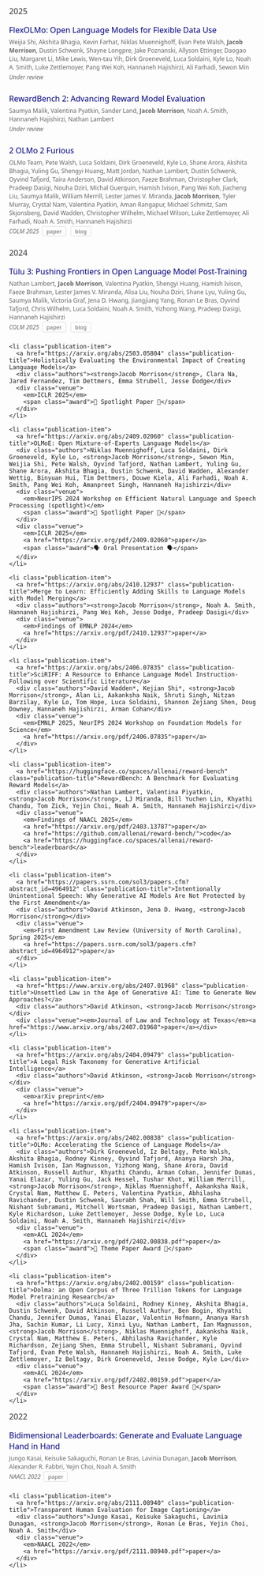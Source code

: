 <div class="publications">
  <h3 class="year-header">2025</h3>
  <ul class="publications-list">
    <li class="publication-item">
      <a href="https://arxiv.org/abs/2507.07024" class="publication-title">FlexOLMo: Open Language Models for Flexible Data Use</a>
      <div class="authors">Weijia Shi, Akshita Bhagia, Kevin Farhat, Niklas Muennighoff, Evan Pete Walsh, <strong>Jacob Morrison</strong>, Dustin Schwenk, Shayne Longpre, Jake Poznanski, Allyson Ettinger, Daogao Liu, Margaret Li, Mike Lewis, Wen-tau Yih, Dirk Groeneveld, Luca Soldaini, Kyle Lo, Noah A. Smith, Luke Zettlemoyer, Pang Wei Koh, Hannaneh Hajishirzi, Ali Farhadi, Sewon Min</div>
      <div class="venue">
        <em>Under review</em>
      </div>
    </li>
    <li class="publication-item">
      <a href="https://arxiv.org/abs/2506.01937" class="publication-title">RewardBench 2: Advancing Reward Model Evaluation</a>
      <div class="authors">Saumya Malik, Valentina Pyatkin, Sander Land, <strong>Jacob Morrison</strong>, Noah A. Smith, Hannaneh Hajishirzi, Nathan Lambert</div>
      <div class="venue">
        <em>Under review</em>
      </div>
    </li>
    <li class="publication-item">
      <a href="https://arxiv.org/abs/2501.00656" class="publication-title">2 OLMo 2 Furious</a>
      <div class="authors">OLMo Team, Pete Walsh, Luca Soldaini, Dirk Groeneveld, Kyle Lo, Shane Arora, Akshita Bhagia, Yuling Gu, Shengyi Huang, Matt Jordan, Nathan Lambert, Dustin Schwenk, Oyvind Tafjord, Taira Anderson, David Atkinson, Faeze Brahman, Christopher Clark, Pradeep Dasigi, Nouha Dziri, Michal Guerquin, Hamish Ivison, Pang Wei Koh, Jiacheng Liu, Saumya Malik, William Merrill, Lester James V. Miranda, <strong>Jacob Morrison</strong>, Tyler Murray, Crystal Nam, Valentina Pyatkin, Aman Rangapur, Michael Schmitz, Sam Skjonsberg, David Wadden, Christopher Wilhelm, Michael Wilson, Luke Zettlemoyer, Ali Farhadi, Noah A. Smith, Hannaneh Hajishirzi</div>
      <div class="venue">
        <em>COLM 2025</em>
        <a href="https://arxiv.org/pdf/2501.00656">paper</a>
        <a href="https://allenai.org/blog/olmo2">blog</a>
      </div>
    </li>
  </ul>

  <h3 class="year-header">2024</h3>
  <ul class="publications-list">
    <li class="publication-item">
      <a href="https://arxiv.org/abs/2411.15124" class="publication-title">Tülu 3: Pushing Frontiers in Open Language Model Post-Training</a>
      <div class="authors">Nathan Lambert, <strong>Jacob Morrison</strong>, Valentina Pyatkin, Shengyi Huang, Hamish Ivison, Faeze Brahman, Lester James V. Miranda, Alisa Liu, Nouha Dziri, Shane Lyu, Yuling Gu, Saumya Malik, Victoria Graf, Jena D. Hwang, Jiangjiang Yang, Ronan Le Bras, Oyvind Tafjord, Chris Wilhelm, Luca Soldaini, Noah A. Smith, Yizhong Wang, Pradeep Dasigi, Hannaneh Hajishirzi</div>
      <div class="venue">
        <em>COLM 2025</em>
        <a href="https://arxiv.org/pdf/2411.15124">paper</a>
        <a href="https://allenai.org/tulu">blog</a>
      </div>
    </li>

    <li class="publication-item">
      <a href="https://arxiv.org/abs/2503.05804" class="publication-title">Holistically Evaluating the Environmental Impact of Creating Language Models</a>
      <div class="authors"><strong>Jacob Morrison</strong>, Clara Na, Jared Fernandez, Tim Dettmers, Emma Strubell, Jesse Dodge</div>
      <div class="venue">
        <em>ICLR 2025</em>
        <span class="award">🔦 Spotlight Paper 🔦</span>
      </div>
    </li>

    <li class="publication-item">
      <a href="https://arxiv.org/abs/2409.02060" class="publication-title">OLMoE: Open Mixture-of-Experts Language Models</a>
      <div class="authors">Niklas Muennighoff, Luca Soldaini, Dirk Groeneveld, Kyle Lo, <strong>Jacob Morrison</strong>, Sewon Min, Weijia Shi, Pete Walsh, Oyvind Tafjord, Nathan Lambert, Yuling Gu, Shane Arora, Akshita Bhagia, Dustin Schwenk, David Wadden, Alexander Wettig, Binyuan Hui, Tim Dettmers, Douwe Kiela, Ali Farhadi, Noah A. Smith, Pang Wei Koh, Amanpreet Singh, Hannaneh Hajishirzi</div>
      <div class="venue">
        <em>NeurIPS 2024 Workshop on Efficient Natural Language and Speech Processing (spotlight)</em>
        <span class="award">🔦 Spotlight Paper 🔦</span>
      </div>
      <div class="venue">
        <em>ICLR 2025</em>
        <a href="https://arxiv.org/pdf/2409.02060">paper</a>
        <span class="award">🗣️ Oral Presentation 🗣️</span>
      </div>
    </li>

    <li class="publication-item">
      <a href="https://arxiv.org/abs/2410.12937" class="publication-title">Merge to Learn: Efficiently Adding Skills to Language Models with Model Merging</a>
      <div class="authors"><strong>Jacob Morrison</strong>, Noah A. Smith, Hannaneh Hajishirzi, Pang Wei Koh, Jesse Dodge, Pradeep Dasigi</div>
      <div class="venue">
        <em>Findings of EMNLP 2024</em>
        <a href="https://arxiv.org/pdf/2410.12937">paper</a>
      </div>
    </li>

    <li class="publication-item">
      <a href="https://arxiv.org/abs/2406.07835" class="publication-title">SciRIFF: A Resource to Enhance Language Model Instruction-Following over Scientific Literature</a>
      <div class="authors">David Wadden*, Kejian Shi*, <strong>Jacob Morrison</strong>, Alan Li, Aakanksha Naik, Shruti Singh, Nitzan Barzilay, Kyle Lo, Tom Hope, Luca Soldaini, Shannon Zejiang Shen, Doug Downey, Hannaneh Hajishirzi, Arman Cohan</div>
      <div class="venue">
        <em>EMNLP 2025, NeurIPS 2024 Workshop on Foundation Models for Science</em>
        <a href="https://arxiv.org/pdf/2406.07835">paper</a>
      </div>
    </li>

    <li class="publication-item">
      <a href="https://huggingface.co/spaces/allenai/reward-bench" class="publication-title">RewardBench: A Benchmark for Evaluating Reward Models</a>
      <div class="authors">Nathan Lambert, Valentina Piyatkin, <strong>Jacob Morrison</strong>, LJ Miranda, Bill Yuchen Lin, Khyathi Chandu, Tom Zick, Yejin Choi, Noah A. Smith, Hannaneh Hajishirzi</div>
      <div class="venue">
        <em>Findings of NAACL 2025</em>
        <a href="https://arxiv.org/pdf/2403.13787">paper</a>
        <a href="https://github.com/allenai/reward-bench/">code</a>
        <a href="https://huggingface.co/spaces/allenai/reward-bench">leaderboard</a>
      </div>
    </li>

    <li class="publication-item">
      <a href="https://papers.ssrn.com/sol3/papers.cfm?abstract_id=4964912" class="publication-title">Intentionally Unintentional Speech: Why Generative AI Models Are Not Protected by the First Amendment</a>
      <div class="authors">David Atkinson, Jena D. Hwang, <strong>Jacob Morrison</strong></div>
      <div class="venue">
        <em>First Amendment Law Review (University of North Carolina), Spring 2025</em>
        <a href="https://papers.ssrn.com/sol3/papers.cfm?abstract_id=4964912">paper</a>
      </div>
    </li>

    <li class="publication-item">
      <a href="https://www.arxiv.org/abs/2407.01968" class="publication-title">Unsettled Law in the Age of Generative AI: Time to Generate New Approaches?</a>
      <div class="authors">David Atkinson, <strong>Jacob Morrison</strong></div>
      <div class="venue"><em>Journal of Law and Technology at Texas</em><a href="https://www.arxiv.org/abs/2407.01968">paper</a></div>
    </li>

    <li class="publication-item">
      <a href="https://arxiv.org/abs/2404.09479" class="publication-title">A Legal Risk Taxonomy for Generative Artificial Intelligence</a>
      <div class="authors">David Atkinson, <strong>Jacob Morrison</strong></div>
      <div class="venue">
        <em>arXiv preprint</em>
        <a href="https://arxiv.org/pdf/2404.09479">paper</a>
      </div>
    </li>

    <li class="publication-item">
      <a href="https://arxiv.org/abs/2402.00838" class="publication-title">OLMo: Accelerating the Science of Language Models</a>
      <div class="authors">Dirk Groeneveld, Iz Beltagy, Pete Walsh, Akshita Bhagia, Rodney Kinney, Oyvind Tafjord, Ananya Harsh Jha, Hamish Ivison, Ian Magnusson, Yizhong Wang, Shane Arora, David Atkinson, Russell Authur, Khyathi Chandu, Arman Cohan, Jennifer Dumas, Yanai Elazar, Yuling Gu, Jack Hessel, Tushar Khot, William Merrill, <strong>Jacob Morrison</strong>, Niklas Muennighoff, Aakanksha Naik, Crystal Nam, Matthew E. Peters, Valentina Pyatkin, Abhilasha Ravichander, Dustin Schwenk, Saurabh Shah, Will Smith, Emma Strubell, Nishant Subramani, Mitchell Wortsman, Pradeep Dasigi, Nathan Lambert, Kyle Richardson, Luke Zettlemoyer, Jesse Dodge, Kyle Lo, Luca Soldaini, Noah A. Smith, Hannaneh Hajishirzi</div>
      <div class="venue">
        <em>ACL 2024</em>
        <a href="https://arxiv.org/pdf/2402.00838.pdf">paper</a>
        <span class="award">🥇 Theme Paper Award 🥇</span>
      </div>
    </li>

    <li class="publication-item">
      <a href="https://arxiv.org/abs/2402.00159" class="publication-title">Dolma: an Open Corpus of Three Trillion Tokens for Language Model Pretraining Research</a>
      <div class="authors">Luca Soldaini, Rodney Kinney, Akshita Bhagia, Dustin Schwenk, David Atkinson, Russell Authur, Ben Bogin, Khyathi Chandu, Jennifer Dumas, Yanai Elazar, Valentin Hofmann, Ananya Harsh Jha, Sachin Kumar, Li Lucy, Xinxi Lyu, Nathan Lambert, Ian Magnusson, <strong>Jacob Morrison</strong>, Niklas Muennighoff, Aakanksha Naik, Crystal Nam, Matthew E. Peters, Abhilasha Ravichander, Kyle Richardson, Zejiang Shen, Emma Strubell, Nishant Subramani, Oyvind Tafjord, Evan Pete Walsh, Hannaneh Hajishirzi, Noah A. Smith, Luke Zettlemoyer, Iz Beltagy, Dirk Groeneveld, Jesse Dodge, Kyle Lo</div>
      <div class="venue">
        <em>ACL 2024</em>
        <a href="https://arxiv.org/pdf/2402.00159.pdf">paper</a>
        <span class="award">🥇 Best Resource Paper Award 🥇</span>
      </div>
    </li>
  </ul>

  <h3 class="year-header">2022</h3>
  <ul class="publications-list">
    <li class="publication-item">
      <a href="https://arxiv.org/abs/2112.04139" class="publication-title">Bidimensional Leaderboards: Generate and Evaluate Language Hand in Hand</a>
      <div class="authors">Jungo Kasai, Keisuke Sakaguchi, Ronan Le Bras, Lavinia Dunagan, <strong>Jacob Morrison</strong>, Alexander R. Fabbri, Yejin Choi, Noah A. Smith</div>
      <div class="venue">
        <em>NAACL 2022</em>
        <a href="https://arxiv.org/pdf/2112.04139.pdf">paper</a>
      </div>
    </li>

    <li class="publication-item">
      <a href="https://arxiv.org/abs/2111.08940" class="publication-title">Transparent Human Evaluation for Image Captioning</a>
      <div class="authors">Jungo Kasai, Keisuke Sakaguchi, Lavinia Dunagan, <strong>Jacob Morrison</strong>, Ronan Le Bras, Yejin Choi, Noah A. Smith</div>
      <div class="venue">
        <em>NAACL 2022</em>
        <a href="https://arxiv.org/pdf/2111.08940.pdf">paper</a>
      </div>
    </li>
  </ul>

  <style>
    .publications {
      max-width: 100%;
      margin: 0 auto;
      font-family: system-ui, -apple-system, sans-serif;
    }

    .year-header {
      margin-top: 0;
      margin-bottom: 1rem;
      font-weight: normal;
      color: #333;
    }

    .publications-list {
      list-style: none;
      padding: 0;
      margin: 0;
    }

    .publication-item {
      margin-bottom: 1.5rem;
      padding-left: 0;
    }

    .publication-title {
      display: block;
      color: navy;
      text-decoration: none;
      font-size: 1rem;
      margin-bottom: 0.3rem;
    }

    .authors {
      font-size: 0.75rem;
      color: #666;
      margin-bottom: 0.2rem;
    }

    .venue {
      font-size: 0.75rem;
      color: #666;
    }

    .venue a {
      color: #666;
      text-decoration: none;
      margin: 0 3px;
      padding: 2px 8px;
      border: 1px solid #ddd;
      border-radius: 3px;
      font-size: 0.7rem;
      transition: all 0.2s;
    }

    .venue a:hover {
      background-color: #f5f5f5;
      border-color: #ccc;
    }

    .award {
      color: #B22222;
      margin-left: 0.5rem;
    }
  </style>
</div>
